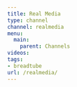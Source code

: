 ```yaml
---
title: Real Media
type: channel
channel: realmedia
menu:
  main:
    parent: Channels
videos:
tags:
- breadtube
url: /realmedia/
---
```

